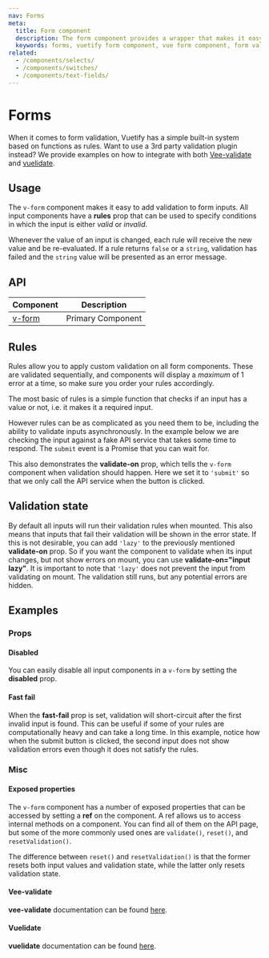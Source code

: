 ```yaml
---
nav: Forms
meta:
  title: Form component
  description: The form component provides a wrapper that makes it easy to process and control validation states of input components.
  keywords: forms, vuetify form component, vue form component, form validation
related:
  - /components/selects/
  - /components/switches/
  - /components/text-fields/
---
```


# Forms

When it comes to form validation, Vuetify has a simple built-in system based on functions as rules. Want to use a 3rd party validation plugin instead? We provide examples on how to integrate with both [Vee-validate](https://github.com/baianat/Vee-validate) and [vuelidate](https://github.com/vuelidate/vuelidate).

<promoted slug="vuemastery-forms" />

## Usage

The `v-form` component makes it easy to add validation to form inputs. All input components have a **rules** prop that can be used to specify conditions in which the input is either *valid* or *invalid*.

Whenever the value of an input is changed, each rule will receive the new value and be re-evaluated. If a rule returns `false` or a `string`, validation has failed and the `string` value will be presented as an error message.

<example file="v-form/usage" />

<entry />

## API

| Component | Description |
| - | - |
| [v-form](/api/v-form/) | Primary Component |

<api-inline hide-links />

## Rules

Rules allow you to apply custom validation on all form components. These are validated sequentially, and components will display a *maximum* of 1 error at a time, so make sure you order your rules accordingly.

The most basic of rules is a simple function that checks if an input has a value or not, i.e. it makes it a required input.

<example file="v-form/rules-required" />

However rules can be as complicated as you need them to be, including the ability to validate inputs asynchronously. In the example below we are checking the input against a fake API service that takes some time to respond. The `submit` event is a Promise that you can wait for.

This also demonstrates the **validate-on** prop, which tells the `v-form` component when validation should happen. Here we set it to `'submit'` so that we only call the API service when the button is clicked.

<example file="v-form/rules-async" />

## Validation state

By default all inputs will run their validation rules when mounted. This also means that inputs that fail their validation will be shown in the error state. If this is not desirable, you can add `'lazy'` to the previously mentioned **validate-on** prop. So if you want the component to validate when its input changes, but not show errors on mount, you can use **validate-on="input lazy"**. It is important to note that `'lazy'` does not prevent the input from validating on mount. The validation still runs, but any potential errors are hidden.

## Examples

### Props

#### Disabled

You can easily disable all input components in a `v-form` by setting the **disabled** prop.

<example file="v-form/prop-disabled" />

#### Fast fail

When the **fast-fail** prop is set, validation will short-circuit after the first invalid input is found. This can be useful if some of your rules are computationally heavy and can take a long time. In this example, notice how when the submit button is clicked, the second input does not show validation errors even though it does not satisfy the rules.

<example file="v-form/prop-fast-fail" />

### Misc

#### Exposed properties

The `v-form` component has a number of exposed properties that can be accessed by setting a **ref** on the component. A ref allows us to access internal methods on a component. You can find all of them on the API page, but some of the more commonly used ones are `validate()`, `reset()`, and `resetValidation()`.

The difference between `reset()` and `resetValidation()` is that the former resets both input values and validation state, while the latter only resets validation state.

<example file="v-form/misc-exposed" />

#### Vee-validate

**vee-validate** documentation can be found [here](https://vee-validate.logaretm.com/v4/).

<example file="v-form/misc-vee-validate" />

#### Vuelidate

**vuelidate** documentation can be found [here](https://vuelidate-next.netlify.app/).

<example file="v-form/misc-vuelidate" />
